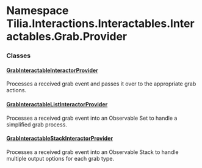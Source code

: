 # Namespace Tilia.Interactions.Interactables.Interactables.Grab.Provider

### Classes

#### [GrabInteractableInteractorProvider]

Processes a received grab event and passes it over to the appropriate grab actions.

#### [GrabInteractableListInteractorProvider]

Processes a received grab event into an Observable Set to handle a simplified grab process.

#### [GrabInteractableStackInteractorProvider]

Processes a received grab event into an Observable Stack to handle multiple output options for each grab type.

[GrabInteractableInteractorProvider]: GrabInteractableInteractorProvider.md
[GrabInteractableListInteractorProvider]: GrabInteractableListInteractorProvider.md
[GrabInteractableStackInteractorProvider]: GrabInteractableStackInteractorProvider.md